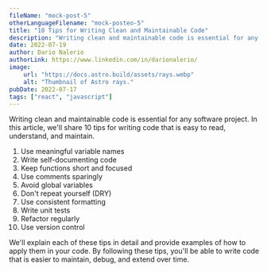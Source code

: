 ```yaml
---
fileName: "mock-post-5"
otherLanguageFilename: "mock-posteo-5"
title: "10 Tips for Writing Clean and Maintainable Code"
description: "Writing clean and maintainable code is essential for any software project. In this article, we'll share 10 tips for writing code that is easy to read, understand, and maintain."
date: 2022-07-19
author: Dario Nalerio
authorLink: https://www.linkedin.com/in/darionalerio/
image:
    url: "https://docs.astro.build/assets/rays.webp"
    alt: "Thumbnail of Astro rays."
pubDate: 2022-07-17
tags: ["react", "javascript"]
---
```


Writing clean and maintainable code is essential for any software project. In this article, we'll share 10 tips for writing code that is easy to read, understand, and maintain.

1. Use meaningful variable names
2. Write self-documenting code
3. Keep functions short and focused
4. Use comments sparingly
5. Avoid global variables
6. Don't repeat yourself (DRY)
7. Use consistent formatting
8. Write unit tests
9. Refactor regularly
10. Use version control

We'll explain each of these tips in detail and provide examples of how to apply them in your code. By following these tips, you'll be able to write code that is easier to maintain, debug, and extend over time.
